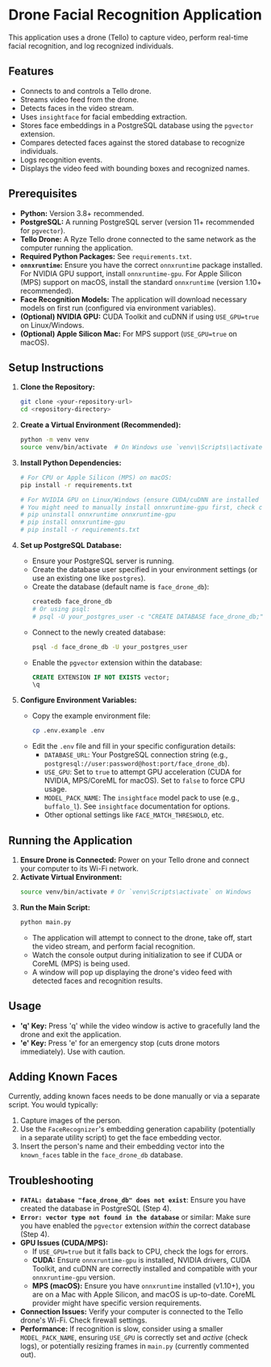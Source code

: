 # Drone Facial Recognition Application

This application uses a drone (Tello) to capture video, perform real-time facial recognition, and log recognized individuals.

## Features

*   Connects to and controls a Tello drone.
*   Streams video feed from the drone.
*   Detects faces in the video stream.
*   Uses `insightface` for facial embedding extraction.
*   Stores face embeddings in a PostgreSQL database using the `pgvector` extension.
*   Compares detected faces against the stored database to recognize individuals.
*   Logs recognition events.
*   Displays the video feed with bounding boxes and recognized names.

## Prerequisites

*   **Python:** Version 3.8+ recommended.
*   **PostgreSQL:** A running PostgreSQL server (version 11+ recommended for `pgvector`).
*   **Tello Drone:** A Ryze Tello drone connected to the same network as the computer running the application.
*   **Required Python Packages:** See `requirements.txt`.
*   **`onnxruntime`:** Ensure you have the correct `onnxruntime` package installed. For NVIDIA GPU support, install `onnxruntime-gpu`. For Apple Silicon (MPS) support on macOS, install the standard `onnxruntime` (version 1.10+ recommended).
*   **Face Recognition Models:** The application will download necessary models on first run (configured via environment variables).
*   **(Optional) NVIDIA GPU:** CUDA Toolkit and cuDNN if using `USE_GPU=true` on Linux/Windows.
*   **(Optional) Apple Silicon Mac:** For MPS support (`USE_GPU=true` on macOS).

## Setup Instructions

1.  **Clone the Repository:**
    ```bash
    git clone <your-repository-url>
    cd <repository-directory>
    ```

2.  **Create a Virtual Environment (Recommended):**
    ```bash
    python -m venv venv
    source venv/bin/activate  # On Windows use `venv\\Scripts\\activate`
    ```

3.  **Install Python Dependencies:**
    ```bash
    # For CPU or Apple Silicon (MPS) on macOS:
    pip install -r requirements.txt

    # For NVIDIA GPU on Linux/Windows (ensure CUDA/cuDNN are installed first):
    # You might need to manually install onnxruntime-gpu first, check compatibility:
    # pip uninstall onnxruntime onnxruntime-gpu
    # pip install onnxruntime-gpu
    # pip install -r requirements.txt
    ```

4.  **Set up PostgreSQL Database:**
    *   Ensure your PostgreSQL server is running.
    *   Create the database user specified in your environment settings (or use an existing one like `postgres`).
    *   Create the database (default name is `face_drone_db`):
        ```bash
        createdb face_drone_db
        # Or using psql:
        # psql -U your_postgres_user -c "CREATE DATABASE face_drone_db;"
        ```
    *   Connect to the newly created database:
        ```bash
        psql -d face_drone_db -U your_postgres_user
        ```
    *   Enable the `pgvector` extension within the database:
        ```sql
        CREATE EXTENSION IF NOT EXISTS vector;
        \q
        ```

5.  **Configure Environment Variables:**
    *   Copy the example environment file:
        ```bash
        cp .env.example .env
        ```
    *   Edit the `.env` file and fill in your specific configuration details:
        *   `DATABASE_URL`: Your PostgreSQL connection string (e.g., `postgresql://user:password@host:port/face_drone_db`).
        *   `USE_GPU`: Set to `true` to attempt GPU acceleration (CUDA for NVIDIA, MPS/CoreML for macOS). Set to `false` to force CPU usage.
        *   `MODEL_PACK_NAME`: The `insightface` model pack to use (e.g., `buffalo_l`). See `insightface` documentation for options.
        *   Other optional settings like `FACE_MATCH_THRESHOLD`, etc.

## Running the Application

1.  **Ensure Drone is Connected:** Power on your Tello drone and connect your computer to its Wi-Fi network.
2.  **Activate Virtual Environment:**
    ```bash
    source venv/bin/activate # Or `venv\Scripts\activate` on Windows
    ```
3.  **Run the Main Script:**
    ```bash
    python main.py
    ```
    *   The application will attempt to connect to the drone, take off, start the video stream, and perform facial recognition.
    *   Watch the console output during initialization to see if CUDA or CoreML (MPS) is being used.
    *   A window will pop up displaying the drone's video feed with detected faces and recognition results.

## Usage

*   **'q' Key:** Press 'q' while the video window is active to gracefully land the drone and exit the application.
*   **'e' Key:** Press 'e' for an emergency stop (cuts drone motors immediately). Use with caution.

## Adding Known Faces

Currently, adding known faces needs to be done manually or via a separate script. You would typically:
1.  Capture images of the person.
2.  Use the `FaceRecognizer`'s embedding generation capability (potentially in a separate utility script) to get the face embedding vector.
3.  Insert the person's name and their embedding vector into the `known_faces` table in the `face_drone_db` database.

## Troubleshooting

*   **`FATAL: database "face_drone_db" does not exist`**: Ensure you have created the database in PostgreSQL (Step 4).
*   **`Error: vector type not found in the database`** or similar: Make sure you have enabled the `pgvector` extension *within* the correct database (Step 4).
*   **GPU Issues (CUDA/MPS):**
    *   If `USE_GPU=true` but it falls back to CPU, check the logs for errors.
    *   **CUDA:** Ensure `onnxruntime-gpu` is installed, NVIDIA drivers, CUDA Toolkit, and cuDNN are correctly installed and compatible with your `onnxruntime-gpu` version.
    *   **MPS (macOS):** Ensure you have `onnxruntime` installed (v1.10+), you are on a Mac with Apple Silicon, and macOS is up-to-date. CoreML provider might have specific version requirements.
*   **Connection Issues:** Verify your computer is connected to the Tello drone's Wi-Fi. Check firewall settings.
*   **Performance:** If recognition is slow, consider using a smaller `MODEL_PACK_NAME`, ensuring `USE_GPU` is correctly set and *active* (check logs), or potentially resizing frames in `main.py` (currently commented out). 